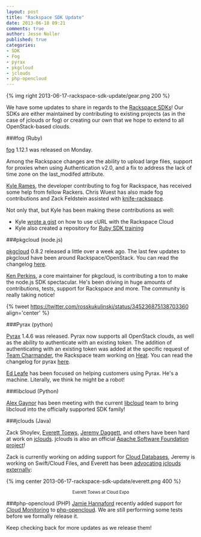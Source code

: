 ```yaml
---
layout: post
title: "Rackspace SDK Update"
date: 2013-06-18 09:21
comments: true
author: Jesse Noller
published: true
categories: 
- SDK
- Fog
- pyrax
- pkgcloud
- jclouds
- php-opencloud
---
```

{% img right 2013-06-17-rackspace-sdk-update/gear.png 200 %}

We have some updates to share in regards to the [Rackspace SDKs][1]! Our SDKs are either maintained by contributing to existing projects (as in the case of jclouds or fog) or creating our own that we hope to extend to all OpenStack-based clouds. 

###fog (Ruby)

[fog][2] 1.12.1 was released on Monday.

Among the Rackspace changes are the ability to upload large files, support for proxies when using Authentication v2.0, and a fix to address the lack of time zone on the last_modifed attribute.

[Kyle Rames][3], the developer contributing to fog for Rackspace, has received some help from fellow Rackers. Chris Wuest has also made fog contributions and Zack Feldstein assisted with [knife-rackspace][4].

Not only that, but Kyle has been making these contributions as well:

* Kyle [wrote a gist][5] on how to use cURL with the Rackspace Cloud
* Kyle also created a repository for [Ruby SDK training][6]

<!-- more -->

###pkgcloud (node.js)

[pkgcloud][7] 0.8.2 released a little over a week ago. The last few updates to pkgcloud have been around Rackspace/OpenStack. You can read the changelog [here][8].

[Ken Perkins][9], a core maintainer for pkgcloud, is contributing a ton to make the node.js SDK spectacular. He's been driving in huge amounts of contributions, tests, support for Rackspace and more. The community is really taking notice!

{% tweet https://twitter.com/rosskukulinski/status/345236875138703360 align='center' %}

###Pyrax (python)

[Pyrax][10] 1.4.6 was released. Pyrax now supports all OpenStack clouds, as well as the ability to authenticate with an existing token. The addition of authenticating with an existing token was added at the specific request of [Team Charmander][11], the Rackspace team working on [Heat][12]. You can read the changelog for pyrax [here][13]. 

[Ed Leafe][14] has been focused on helping customers using Pyrax. He's a machine. Literally, we think he might be a robot!

###libcloud (Python)

[Alex Gaynor][15] has been meeting with the current [libcloud][16] team to bring libcloud into the officially supported SDK family!

###jclouds (Java)

Zack Shoylev, [Everett Toews][17], [Jeremy Daggett][18], and others have been hard at work on [jclouds][19]. jclouds is also an official [Apache Software Foundation project][20]!

Zack is currently working on adding support for [Cloud Databases][21], Jeremy is working on Swift/Cloud Files, and Everett has been [advocating jclouds externally][22]:

{% img center 2013-06-17-rackspace-sdk-update/everett.png 400 %}
<p style="text-align: center; font-size: 80%">Everett Toews at Cloud Expo</p>

###php-opencloud (PHP)
[Jamie Hannaford][23] recently added support for [Cloud Monitoring][24] to [php-opencloud][25]. We are still performing some tests before we formally release it.

Keep checking back for more updates as we release them!

[1]: http://developer.rackspace.com/#home-sdks
[2]: https://rubygems.org/gems/fog
[3]: https://twitter.com/krames
[4]: https://github.com/opscode/knife-rackspace
[5]: https://gist.github.com/krames/5775104
[6]: https://github.com/rackerlabs/ruby-sdk-training
[7]: https://github.com/nodejitsu/pkgcloud
[8]: https://github.com/nodejitsu/pkgcloud/blob/master/CHANGELOG.md
[9]: https://twitter.com/kenperkins
[10]: https://github.com/rackspace/pyrax
[11]: http://developer.rackspace.com/blog/autoscale-and-orchestration-the-heat-of-openstack.html
[12]: https://wiki.openstack.org/wiki/Heat
[13]: https://github.com/rackspace/pyrax/blob/master/RELEASENOTES.md
[14]: https://twitter.com/EdLeafe
[15]: https://twitter.com/alex_gaynor
[16]: http://libcloud.apache.org/
[17]: https://twitter.com/everett_toews
[18]: https://twitter.com/jeremy_daggett
[19]: http://jclouds.incubator.apache.org/
[20]: http://developer.rackspace.com/blog/jclouds-1-6-0.html
[21]: http://www.rackspace.com/cloud/databases/
[22]: http://blog.phymata.com/
[23]: https://twitter.com/jamiehannaford
[24]: http://www.rackspace.com/cloud/monitoring/
[25]: https://github.com/rackspace/php-opencloud

